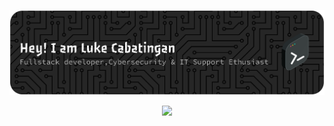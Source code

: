 ![Header](./CabzBanner.png)
<p align="center">
  <a href="https://skillicons.dev">
<img src="https://skillicons.dev/icons?i=git,js,html,css,react,java,kotlin,nodejs,figma,arduino,discord,gmail,linux,npm,notion,vscode&theme=light" &perline=5/>
    
  </a>
</p>
